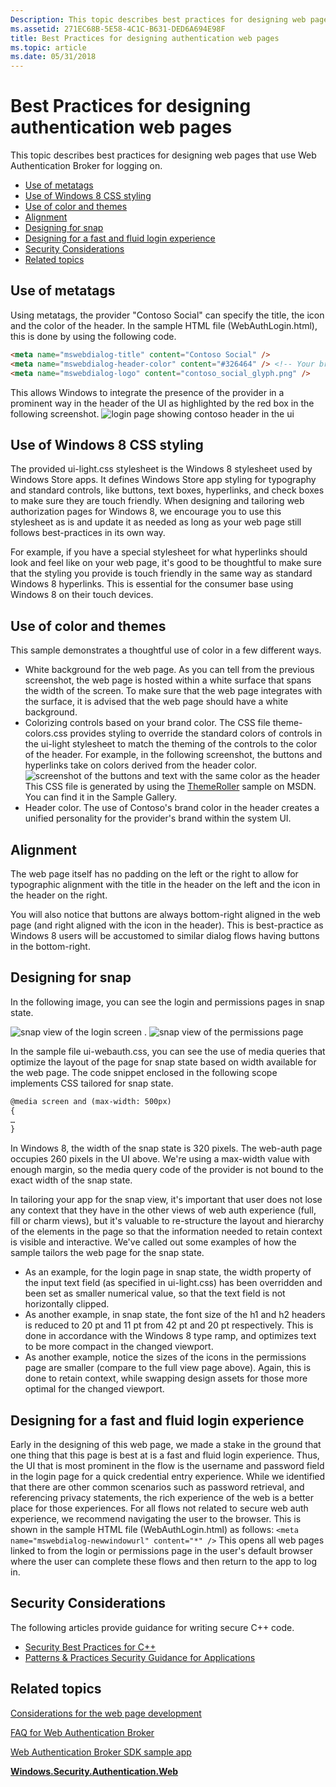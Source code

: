 ```yaml
---
Description: This topic describes best practices for designing web pages that use Web Authentication Broker for logging on.
ms.assetid: 271EC68B-5E58-4C1C-B631-DED6A694E98F
title: Best Practices for designing authentication web pages
ms.topic: article
ms.date: 05/31/2018
---
```


# Best Practices for designing authentication web pages

This topic describes best practices for designing web pages that use Web Authentication Broker for logging on.

-   [Use of metatags](#use-of-metatags)
-   [Use of Windows 8 CSS styling](#use-of-windows-8-css-styling)
-   [Use of color and themes](#use-of-color-and-themes)
-   [Alignment](#alignment)
-   [Designing for snap](#designing-for-snap)
-   [Designing for a fast and fluid login experience](#designing-for-a-fast-and-fluid-login-experience)
-   [Security Considerations](#security-considerations)
-   [Related topics](#related-topics)

## Use of metatags

Using metatags, the provider "Contoso Social" can specify the title, the icon and the color of the header. In the sample HTML file (WebAuthLogin.html), this is done by using the following code.


```HTML
<meta name="mswebdialog-title" content="Contoso Social" />
<meta name="mswebdialog-header-color" content="#326464" /> <!-- Your brand color -->
<meta name="mswebdialog-logo" content="contoso_social_glyph.png" />
```



This allows Windows to integrate the presence of the provider in a prominent way in the header of the UI as highlighted by the red box in the following screenshot. ![login page showing contoso header in the ui](images/wab-figure17.png)

## Use of Windows 8 CSS styling

The provided ui-light.css stylesheet is the Windows 8 stylesheet used by Windows Store apps. It defines Windows Store app styling for typography and standard controls, like buttons, text boxes, hyperlinks, and check boxes to make sure they are touch friendly. When designing and tailoring web authorization pages for Windows 8, we encourage you to use this stylesheet as is and update it as needed as long as your web page still follows best-practices in its own way.

For example, if you have a special stylesheet for what hyperlinks should look and feel like on your web page, it's good to be thoughtful to make sure that the styling you provide is touch friendly in the same way as standard Windows 8 hyperlinks. This is essential for the consumer base using Windows 8 on their touch devices.

## Use of color and themes

This sample demonstrates a thoughtful use of color in a few different ways.

-   White background for the web page. As you can tell from the previous screenshot, the web page is hosted within a white surface that spans the width of the screen. To make sure that the web page integrates with the surface, it is advised that the web page should have a white background.
-   Colorizing controls based on your brand color. The CSS file theme-colors.css provides styling to override the standard colors of controls in the ui-light stylesheet to match the theming of the controls to the color of the header. For example, in the following screenshot, the buttons and hyperlinks take on colors derived from the header color. ![screenshot of the buttons and text with the same color as the header](images/wab-figure11.png)This CSS file is generated by using the [ThemeRoller](https://code.msdn.microsoft.com/Theme-roller-sample-64b679f2) sample on MSDN. You can find it in the Sample Gallery.
-   Header color. The use of Contoso's brand color in the header creates a unified personality for the provider's brand within the system UI.

## Alignment

The web page itself has no padding on the left or the right to allow for typographic alignment with the title in the header on the left and the icon in the header on the right.

You will also notice that buttons are always bottom-right aligned in the web page (and right aligned with the icon in the header). This is best-practice as Windows 8 users will be accustomed to similar dialog flows having buttons in the bottom-right.

## Designing for snap

In the following image, you can see the login and permissions pages in snap state.

![snap view of the login screen ](images/wab-figure12.png) . ![snap view of the permissions page ](images/wab-figure13.png)

In the sample file ui-webauth.css, you can see the use of media queries that optimize the layout of the page for snap state based on width available for the web page. The code snippet enclosed in the following scope implements CSS tailored for snap state.


```HTML
@media screen and (max-width: 500px) 
{
…
}
```



In Windows 8, the width of the snap state is 320 pixels. The web-auth page occupies 260 pixels in the UI above. We're using a max-width value with enough margin, so the media query code of the provider is not bound to the exact width of the snap state.

In tailoring your app for the snap view, it's important that user does not lose any context that they have in the other views of web auth experience (full, fill or charm views), but it's valuable to re-structure the layout and hierarchy of the elements in the page so that the information needed to retain context is visible and interactive. We've called out some examples of how the sample tailors the web page for the snap state.

-   As an example, for the login page in snap state, the width property of the input text field (as specified in ui-light.css) has been overridden and been set as smaller numerical value, so that the text field is not horizontally clipped.
-   As another example, in snap state, the font size of the h1 and h2 headers is reduced to 20 pt and 11 pt from 42 pt and 20 pt respectively. This is done in accordance with the Windows 8 type ramp, and optimizes text to be more compact in the changed viewport.
-   As another example, notice the sizes of the icons in the permissions page are smaller (compare to the full view page above). Again, this is done to retain context, while swapping design assets for those more optimal for the changed viewport.

## Designing for a fast and fluid login experience

Early in the designing of this web page, we made a stake in the ground that one thing that this page is best at is a fast and fluid login experience. Thus, the UI that is most prominent in the flow is the username and password field in the login page for a quick credential entry experience. While we identified that there are other common scenarios such as password retrieval, and referencing privacy statements, the rich experience of the web is a better place for those experiences. For all flows not related to secure web auth experience, we recommend navigating the user to the browser. This is shown in the sample HTML file (WebAuthLogin.html) as follows: `<meta name="mswebdialog-newwindowurl" content="*" />` This opens all web pages linked to from the login or permissions page in the user's default browser where the user can complete these flows and then return to the app to log in.

## Security Considerations

The following articles provide guidance for writing secure C++ code.

-   [Security Best Practices for C++](https://docs.microsoft.com/cpp/security/security-best-practices-for-cpp)
-   [Patterns & Practices Security Guidance for Applications](https://docs.microsoft.com/previous-versions/msp-n-p/ff650760(v=pandp.10))

## Related topics

<dl> <dt>

[Considerations for the web page development](considerations-for-the-web-page-development.md)
</dt> <dt>

[FAQ for Web Authentication Broker](faq-for-web-authentication-broker.md)
</dt> <dt>

[Web Authentication Broker SDK sample app](https://code.msdn.microsoft.com/windowsapps/Web-Authentication-d0485122#content)
</dt> <dt>

[**Windows.Security.Authentication.Web**](https://docs.microsoft.com/uwp/api/Windows.Security.Authentication.Web)
</dt> </dl>

 

 



